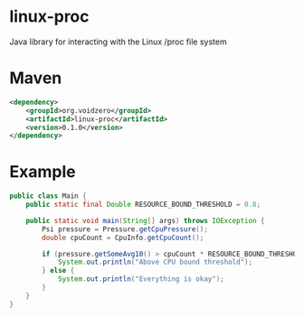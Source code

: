 # linux-proc
Java library for interacting with the Linux /proc file system

# Maven
```xml
<dependency>
    <groupId>org.voidzero</groupId>
    <artifactId>linux-proc</artifactId>
    <version>0.1.0</version>
</dependency>
```

# Example
```java
public class Main {
    public static final Double RESOURCE_BOUND_THRESHOLD = 0.8;

    public static void main(String[] args) throws IOException {
        Psi pressure = Pressure.getCpuPressure();
        double cpuCount = CpuInfo.getCpuCount();

        if (pressure.getSomeAvg10() > cpuCount * RESOURCE_BOUND_THRESHOLD) {
            System.out.println("Above CPU bound threshold");
        } else {
            System.out.println("Everything is okay");
        }
    }
}
```
